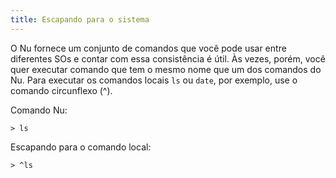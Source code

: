 ```yaml
---
title: Escapando para o sistema
---
```


O Nu fornece um conjunto de comandos que você pode usar entre diferentes SOs e contar com essa consistência é útil. Às vezes, porém, você quer executar comando que tem o mesmo nome que um dos comandos do Nu. Para executar os comandos locais `ls` ou `date`, por exemplo, use o comando circunflexo (^).

Comando Nu:

```nu
> ls
```

Escapando para o comando local:

```nu
> ^ls
```
